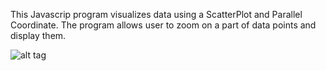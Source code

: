 This Javascrip program visualizes data using a ScatterPlot and Parallel Coordinate. The program allows user to zoom on a part
of data points and display them.


![alt tag](https://github.com/sarasartoli/Scatter_Plot_and_Parallel_coordinate/blob/master/plots.png)

